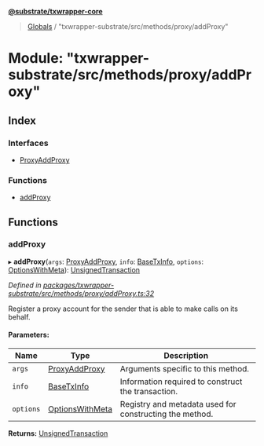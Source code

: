 **[@substrate/txwrapper-core](../README.md)**

> [Globals](../globals.md) / "txwrapper-substrate/src/methods/proxy/addProxy"

# Module: "txwrapper-substrate/src/methods/proxy/addProxy"

## Index

### Interfaces

* [ProxyAddProxy](../interfaces/_txwrapper_substrate_src_methods_proxy_addproxy_.proxyaddproxy.md)

### Functions

* [addProxy](_txwrapper_substrate_src_methods_proxy_addproxy_.md#addproxy)

## Functions

### addProxy

▸ **addProxy**(`args`: [ProxyAddProxy](../interfaces/_txwrapper_substrate_src_methods_proxy_addproxy_.proxyaddproxy.md), `info`: [BaseTxInfo](../interfaces/_txwrapper_core_src_types_method_.basetxinfo.md), `options`: [OptionsWithMeta](../interfaces/_txwrapper_core_src_types_method_.optionswithmeta.md)): [UnsignedTransaction](../interfaces/_txwrapper_core_src_types_method_.unsignedtransaction.md)

*Defined in [packages/txwrapper-substrate/src/methods/proxy/addProxy.ts:32](https://github.com/paritytech/txwrapper-core/blob/33adddf/packages/txwrapper-substrate/src/methods/proxy/addProxy.ts#L32)*

Register a proxy account for the sender that is able to make calls on its behalf.

#### Parameters:

Name | Type | Description |
------ | ------ | ------ |
`args` | [ProxyAddProxy](../interfaces/_txwrapper_substrate_src_methods_proxy_addproxy_.proxyaddproxy.md) | Arguments specific to this method. |
`info` | [BaseTxInfo](../interfaces/_txwrapper_core_src_types_method_.basetxinfo.md) | Information required to construct the transaction. |
`options` | [OptionsWithMeta](../interfaces/_txwrapper_core_src_types_method_.optionswithmeta.md) | Registry and metadata used for constructing the method.  |

**Returns:** [UnsignedTransaction](../interfaces/_txwrapper_core_src_types_method_.unsignedtransaction.md)
